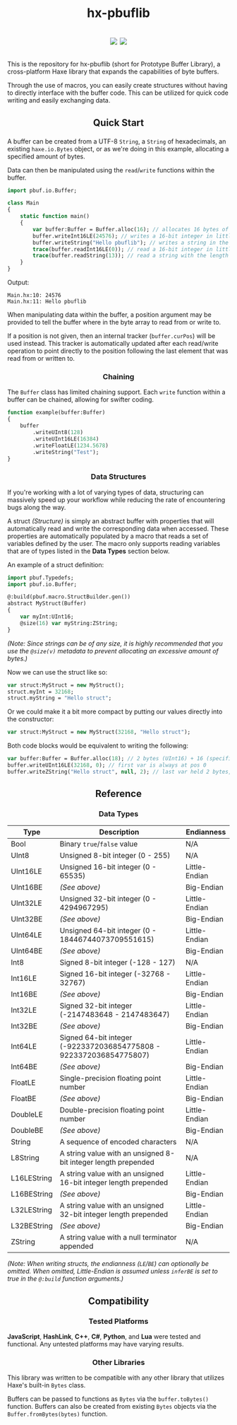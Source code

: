 # <p align="center">hx-pbuflib<p><p align="center"><a href="https://lib.haxe.org/p/pbuflib"><img src="https://img.shields.io/badge/available_on-haxelib-EA8220?style=for-the-badge&logo=haxe"/></a> <img src="https://img.shields.io/badge/Version-1.0.0-0080FF?style=for-the-badge"></p>

This is the repository for hx-pbuflib (short for Prototype Buffer Library), a cross-platform Haxe library that expands the capabilities of byte buffers.

Through the use of macros, you can easily create structures without having to directly interface with the buffer code. This can be utilized for quick code writing and easily exchanging data.

## <p align="center">Quick Start</p>

A buffer can be created from a UTF-8 `String`, a `String` of hexadecimals, an existing `haxe.io.Bytes` object, or as we're doing in this example, allocating a specified amount of bytes.

Data can then be manipulated using the `read`/`write` functions within the buffer.

```hx
import pbuf.io.Buffer;

class Main
{
	static function main()
	{
		var buffer:Buffer = Buffer.alloc(16); // allocates 16 bytes of space for this buffer
		buffer.writeInt16LE(24576); // writes a 16-bit integer in little-endian
		buffer.writeString("Hello pbuflib"); // writes a string in the next available space
		trace(buffer.readInt16LE(0)); // read a 16-bit integer in little-endian at position 0
		trace(buffer.readString(13)); // read a string with the length of 13 bytes
	}
}
```

Output:

```
Main.hx:10: 24576
Main.hx:11: Hello pbuflib
```

When manipulating data within the buffer, a position argument may be provided to tell the buffer where in the byte array to read from or write to.

If a position is not given, then an internal tracker (`buffer.curPos`) will be used instead. This tracker is automatically updated after each read/write operation to point directly to the position following the last element that was read from or written to.

### <p align="center">Chaining</p>

The `Buffer` class has limited chaining support. Each `write` function within a buffer can be chained, allowing for swifter coding.

```hx
function example(buffer:Buffer)
{
	buffer
		.writeUInt8(128)
		.writeUInt16LE(16384)
		.writeFloatLE(1234.5678)
		.writeString("Test");
}
```

### <p align="center">Data Structures</p>

If you're working with a lot of varying types of data, structuring can massively speed up your workflow while reducing the rate of encountering bugs along the way.

A struct *(Structure)* is simply an abstract buffer with properties that will automatically read and write the corresponding data when accessed. These properties are automatically populated by a macro that reads a set of variables defined by the user. The macro only supports reading variables that are of types listed in the __Data Types__ section below.

An example of a struct definition:

```hx
import pbuf.Typedefs;
import pbuf.io.Buffer;

@:build(pbuf.macro.StructBuilder.gen())
abstract MyStruct(Buffer)
{
	var myInt:UInt16;
	@size(16) var myString:ZString;
}
```

*(Note: Since strings can be of any size, it is highly recommended that you use the `@size(v)` metadata to prevent allocating an excessive amount of bytes.)*

Now we can use the struct like so:

```hx
var struct:MyStruct = new MyStruct();
struct.myInt = 32168;
struct.myString = "Hello struct";
```

Or we could make it a bit more compact by putting our values directly into the constructor:

```hx
var struct:MyStruct = new MyStruct(32168, "Hello struct");
```

Both code blocks would be equivalent to writing the following:

```hx
var buffer:Buffer = Buffer.alloc(18); // 2 bytes (UInt16) + 16 (specified by @size meta) = 18
buffer.writeUInt16LE(32168, 0); // first var is always at pos 0
buffer.writeZString("Hello struct", null, 2); // last var held 2 bytes, write at pos 2
```

## <p align="center">Reference</p>

### <p align="center">Data Types</p>

|    Type     |                            Description                             |  Endianness   |
|-------------|--------------------------------------------------------------------|---------------|
| Bool        | Binary `true`/`false` value                                        | N/A           |
| UInt8       | Unsigned 8-bit integer (0 - 255)                                   | N/A           |
| UInt16LE    | Unsigned 16-bit integer (0 - 65535)                                | Little-Endian |
| UInt16BE    | *(See above)*                                                      | Big-Endian    |
| UInt32LE    | Unsigned 32-bit integer (0 - 4294967295)                           | Little-Endian |
| UInt32BE    | *(See above)*                                                      | Big-Endian    |
| UInt64LE    | Unsigned 64-bit integer (0 - 18446744073709551615)                 | Little-Endian |
| UInt64BE    | *(See above)*                                                      | Big-Endian    |
| Int8        | Signed 8-bit integer (-128 - 127)                                  | N/A           |
| Int16LE     | Signed 16-bit integer (-32768 - 32767)                             | Little-Endian |
| Int16BE     | *(See above)*                                                      | Big-Endian    |
| Int32LE     | Signed 32-bit integer (-2147483648 - 2147483647)                   | Little-Endian |
| Int32BE     | *(See above)*                                                      | Big-Endian    |
| Int64LE     | Signed 64-bit integer (-9223372036854775808 - 9223372036854775807) | Little-Endian |
| Int64BE     | *(See above)*                                                      | Big-Endian    |
| FloatLE     | Single-precision floating point number                             | Little-Endian |
| FloatBE     | *(See above)*                                                      | Big-Endian    |
| DoubleLE    | Double-precision floating point number                             | Little-Endian |
| DoubleBE    | *(See above)*                                                      | Big-Endian    |
| String      | A sequence of encoded characters                                   | N/A           |
| L8String    | A string value with an unsigned 8-bit integer length prepended     | N/A           |
| L16LEString | A string value with an unsigned 16-bit integer length prepended    | Little-Endian |
| L16BEString | *(See above)*                                                      | Big-Endian    |
| L32LEString | A string value with an unsigned 32-bit integer length prepended    | Little-Endian |
| L32BEString | *(See above)*                                                      | Big-Endian    |
| ZString     | A string value with a null terminator appended                     | N/A           |

*(Note: When writing structs, the endianness (`LE`/`BE`) can optionally be omitted. When omitted, Little-Endian is assumed unless `inferBE` is set to true in the `@:build` function arguments.)*

## <p align="center">Compatibility</p>

### <p align="center">Tested Platforms</p>

**JavaScript**, **HashLink**, **C++**, **C#**, **Python**, and **Lua** were tested and functional. Any untested platforms may have varying results.

### <p align="center">Other Libraries</p>

This library was written to be compatible with any other library that utilizes Haxe's built-in `Bytes` class.

Buffers can be passed to functions as `Bytes` via the `buffer.toBytes()` function. Buffers can also be created from existing `Bytes` objects via the `Buffer.fromBytes(bytes)` function.